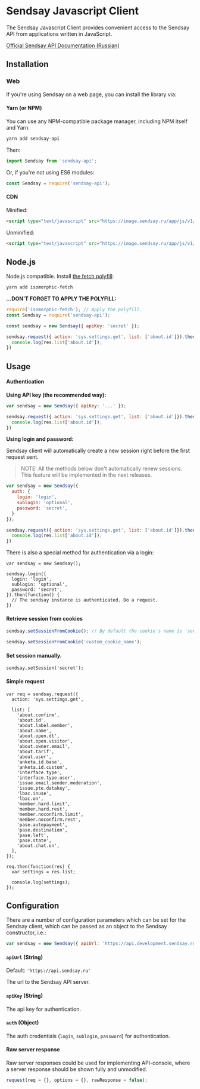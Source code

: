 # Sendsay Javascript Client

The Sendsay Javascript Client provides convenient access to the Sendsay API from applications written in JavaScript.

[Official Sendsay API Documentation (Russian)](https://sendsay.ru/api/api.html)

## Installation

### Web

If you're using Sendsay on a web page, you can install the library via:

#### Yarn (or NPM)

You can use any NPM-compatible package manager, including NPM itself and Yarn.

```bash
yarn add sendsay-api
```

Then:

```javascript
import Sendsay from 'sendsay-api';
```

Or, if you're not using ES6 modules:

```javascript
const Sendsay = require('sendsay-api');
```

#### CDN

Minified:

```html
<script type="text/javascript" src="https://image.sendsay.ru/app/js/v1/sendsay-api.min.js"></script>
```

Unminified:

```html
<script type="text/javascript" src="https://image.sendsay.ru/app/js/v1/sendsay-api.js"></script>
```

## Node.js

Node.js compatible. Install [the fetch polyfill](https://github.com/matthew-andrews/isomorphic-fetch):

```bash
yarn add isomorphic-fetch
```

**...DON'T FORGET TO APPLY THE POLYFILL:**

```javascript
require('isomorphic-fetch'); // Apply the polyfill.
const Sendsay = require('sendsay-api');

const sendsay = new Sendsay({ apiKey: 'secret' });

sendsay.request({ action: 'sys.settings.get', list: ['about.id']}).then(function(res) {
  console.log(res.list['about.id']);
})
```

## Usage

#### Authentication

**Using API key (the recommended way):**  

```javascript
var sendsay = new Sendsay({ apiKey: '...' });

sendsay.request({ action: 'sys.settings.get', list: ['about.id']}).then(function(res) {
  console.log(res.list['about.id']);
})
```

**Using login and password:**

Sendsay client will automatically create a new session right before the first request sent.

> NOTE: All the methods below don't automatically renew sessions. This feature will be implemented in the next releases.

```javascript
var sendsay = new Sendsay({
  auth: {
    login: 'login', 
    sublogin: 'optional', 
    password: 'secret',     
  }
});

sendsay.request({ action: 'sys.settings.get', list: ['about.id']}).then(function(res) {
  console.log(res.list['about.id']);
})
```

There is also a special method for authentication via a login:

```
var sendsay = new Sendsay();

sendsay.login({
  login: 'login', 
  sublogin: 'optional', 
  password: 'secret',  
}).then(function() {
  // The sendsay instance is authenticated. Do a request.
})
```

#### Retrieve session from cookies

```javascript
sendsay.setSessionFromCookie(); // By default the cookie's name is 'sendsay_session'.
```

```javascript
sendsay.setSessionFromCookie('custom_cookie_name'); 
```

#### Set session manually.

```
sendsay.setSession('secret'); 
```

#### Simple request

```
var req = sendsay.request({
  action: 'sys.settings.get',

  list: [
    'about.confirm',
    'about.id',
    'about.label.member',
    'about.name',
    'about.open.dt',
    'about.open.visitor',
    'about.owner.email',
    'about.tarif',
    'about.user',
    'anketa.id.base',
    'anketa.id.custom',
    'interface.type',
    'interface.type.user',
    'issue.email.sender.moderation',
    'issue.pte.datakey',
    'lbac.inuse',
    'lbac.on',
    'member.hard.limit',
    'member.hard.rest',
    'member.noconfirm.limit',
    'member.noconfirm.rest',
    'pase.autopayment',
    'pase.destination',
    'pase.left',
    'pase.state',
    'about.chat.on',
  ],
});

req.then(function(res) {
  var settings = res.list;

  console.log(settings);
});
```

## Configuration

There are a number of configuration parameters which can be set for the Sendsay client, which can be passed as an object to the Sendsay constructor, i.e.:

```javascript
var sendsay = new Sendsay({ apiUrl: 'https://api.development.sendsay.ru' })
````

#### `apiUrl` (String)

Default: `'https://api.sendsay.ru'`

The url to the Sendsay API server.


#### `apiKey` (String)

The api key for authentication.

#### `auth` (Object)

The auth credentials (`login`, `sublogin`, `password`) for authentication.

#### Raw server response

Raw server responses could be used for implementing API-console, where a server response should be shown fully and unmodified.

```javascript
request(req = {}, options = {}, rawResponse = false);
````